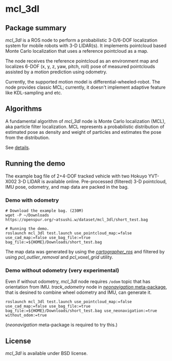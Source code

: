 # mcl_3dl

## Package summary

*mcl_3dl* is a ROS node to perform a probabilistic 3-D/6-DOF localization system for mobile robots with 3-D LIDAR(s).
It implements pointcloud based Monte Carlo localization that uses a reference pointcloud as a map.

The node receives the reference pointcloud as an environment map and localizes 6-DOF (x, y, z, yaw, pitch, roll) pose of measured pointclouds assisted by a motion prediction using odometry.

Currently, the supported motion model is differential-wheeled-robot.
The node provides classic MCL; currently, it doesn't implement adaptive feature like KDL-sampling and etc.

## Algorithms

A fundamental algorithm of *mcl_3dl* node is Monte Carlo localization (MCL), aka particle filter localization.
MCL represents a probabilistic distribution of estimated pose as density and weight of particles and estimates the pose from the distribution.

See [details](doc/Algorithms.md).

## Running the demo

The example bag file of 2+4-DOF tracked vehicle with two Hokuyo YVT-X002 3-D LIDAR is available online.
Pre-processed (filtered) 3-D pointcloud, IMU pose, odometry, and map data are packed in the bag.

### Demo with odometry

```
# Download the example bag. (230M)
wget -P ~/Downloads https://openspur.org/~atsushi.w/dataset/mcl_3dl/short_test.bag

# Running the demo.
roslaunch mcl_3dl test.launch use_pointcloud_map:=false use_cad_map:=false use_bag_file:=true bag_file:=${HOME}/Downloads/short_test.bag
```

The map data was generated by using the [*cartographer_ros*](https://github.com/googlecartographer/cartographer_ros) and filtered by using *pcl_outlier_removal* and *pcl_voxel_grid* utility. 

### Demo without odometry (very experimental)

Even if without odometry, *mcl_3dl* node requires `/odom` topic that has orientation from IMU.
*track_odometry* node in [*neonavigation* meta-package](https://github.com/at-wat/neonavigation), that is desined to combine wheel odometry and IMU, can generate it.

```
roslaunch mcl_3dl test.launch use_pointcloud_map:=false use_cad_map:=false use_bag_file:=true bag_file:=${HOME}/Downloads/short_test.bag use_neonavigation:=true without_odom:=true
```
(*neonavigation* meta-package is required to try this.)

## License

*mcl_3dl* is available under BSD license.
